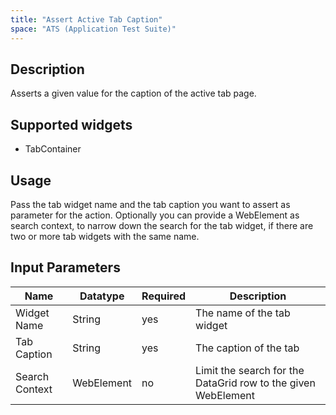 ```yaml
---
title: "Assert Active Tab Caption"
space: "ATS (Application Test Suite)"
---
```

## Description
Asserts a given value for the caption of the active tab page.

## Supported widgets
 + TabContainer

## Usage
Pass the tab widget name and the tab caption  you want to assert as parameter for the action.
Optionally you can provide a WebElement as search context, to narrow down the search for the tab widget, if there are two or more tab widgets with the same name.

## Input Parameters
Name | Datatype | Required | Description
--- | --- | --- | ---
Widget Name | String | yes | The name of the tab widget
Tab Caption | String | yes | The caption of the tab
Search Context | WebElement | no | Limit the search for the DataGrid row to the given WebElement
